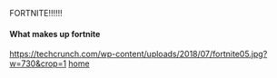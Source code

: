 FORTNITE!!!!!!
#### What makes up fortnite
https://techcrunch.com/wp-content/uploads/2018/07/fortnite05.jpg?w=730&crop=1
[home](index)
